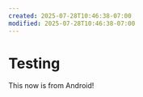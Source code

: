 ```yaml
---
created: 2025-07-28T10:46:38-07:00
modified: 2025-07-28T10:46:38-07:00
---
```


# Testing

This now is from Android!

